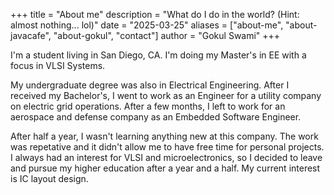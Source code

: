 +++
title = "About me"
description = "What do I do in the world? (Hint: almost nothing... lol)"
date = "2025-03-25"
aliases = ["about-me", "about-javacafe", "about-gokul", "contact"]
author = "Gokul Swami"
+++

I'm a student living in San Diego, CA. I'm doing my Master's in EE with a focus in VLSI Systems.

My undergraduate degree was also in Electrical Engineering. After I received my Bachelor's, I went to work as an Engineer for a utility company on electric grid operations. After a few months, I left to work for an aerospace and defense company as an Embedded Software Engineer.

After half a year, I wasn't learning anything new at this company. The work was repetative and it didn't allow me to have free time for personal projects. I always had an interest for VLSI and microelectronics, so I decided to leave and pursue my higher education after a year and a half. My current interest is IC layout design.
